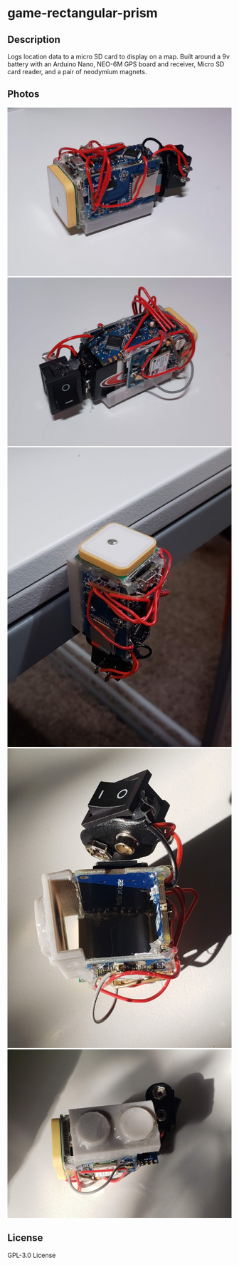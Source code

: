 # game-rectangular-prism
## Description
Logs location data to a micro SD card to display on a map. Built around a 9v battery with an Arduino Nano, NEO-6M GPS board and receiver, Micro SD card reader, and a pair of neodymium magnets.
## Photos
![Location tracker with GPS antenna, Arduino Nano, and Micro SD card reader visible](Photos/20210330_200040.jpg)
![Location tracker with GPS reciever, Arduino Nano, power switch, and part of the 9v battery visible](Photos/20210330_200054.jpg)
![Location tracker magnetized to the side of a metal table](Photos/20210330_200158.jpg)
![Inside of location tracker with 9v battery removed](Photos/20210331_175213.jpg)
![Magnets on location tracker covered by 3d printed case](Photos/20210331_175625.jpg)
## License
GPL-3.0 License
